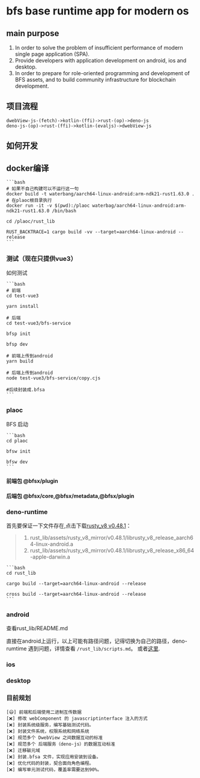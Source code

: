 # bfs base runtime app for modern os

## main purpose

1. In order to solve the problem of insufficient performance of modern single page application (SPA).
2. Provide developers with application development on android, ios and desktop.
3. In order to prepare for role-oriented programming and development of BFS assets, and to build community infrastructure for blockchain development.

## 项目流程

    dwebView-js-(fetch)->kotlin-(ffi)->rust-(op)->deno-js
    deno-js-(op)->rust-(ffi)->kotlin-(evaljs)->dwebView-js

## 如何开发

## docker编译

    ```bash
    # 如果不自己构建可以不运行这一句
    docker build -t waterbang/aarch64-linux-android:arm-ndk21-rust1.63.0 .
    # 在plaoc根目录执行
    docker run -it -v $(pwd):/plaoc waterbag/aarch64-linux-android:arm-ndk21-rust1.63.0 /bin/bash

    cd /plaoc/rust_lib

    RUST_BACKTRACE=1 cargo build -vv --target=aarch64-linux-android --release
    ```

### 测试（现在只提供vue3）

如何测试

    ```bash
    # 前端
    cd test-vue3

    yarn install

    # 后端
    cd test-vue3/bfs-service

    bfsp init

    bfsp dev

    # 前端上传到android
    yarn build

    # 后端上传到android
    node test-vue3/bfs-service/copy.cjs

    #后续封装成.bfsa
    ```

### plaoc

BFS 启动

    ```bash
    cd plaoc

    bfsw init

    bfsw dev
    ```

#### 前端包 @bfsx/plugin

#### 后端包 @bfsx/core,@bfsx/metadata,@bfsx/plugin

### deno-runtime

首先要保证一下文件存在,点击下载[rusty_v8 v0.48.1](https://download.waterbang.top/s/vMFe?path=%2F)：

> 1. rust_lib/assets/rusty_v8_mirror/v0.48.1/librusty_v8_release_aarch64-linux-android.a
> 2. rust_lib/assets/rusty_v8_mirror/v0.48.1/librusty_v8_release_x86_64-apple-darwin.a

    ```bash
    cd rust_lib

    cargo build --target=aarch64-linux-android --release

    cross build --target=aarch64-linux-android --release
    ```

### android

查看rust_lib/README.md

直接在android上运行，以上可能有路径问题，记得切换为自己的路径，deno-rumtime 遇到问题，详情查看 `/rust_lib/scripts.md`。
或者[这里](https://www.waterbang.top/2022/08/08/BFS%E5%BC%80%E5%8F%91%E9%97%AE%E9%A2%98%E6%B1%87%E6%80%BB/).

### ios

### desktop

### 目前规划

    [😃] 前端和后端使用二进制互传数据
    [❌] 修改 webComponent 的 javascriptinterface 注入的方式
    [❌] 封装系统级服务，编写基础测试代码。
    [❌] 封装文件系统，权限系统和网络系统
    [❌] 规范多个 DwebView 之间数据互动的标准
    [❌] 规范多个 后端服务（deno-js）的数据互动标准
    [❌] 迁移碳元域
    [❌] 封装.bfsa 文件，实现应用安装到设备。
    [❌] 优化代码的封装，契合面向角色编程。
    [❌] 编写单元测试代码，覆盖率需要达到90%。
